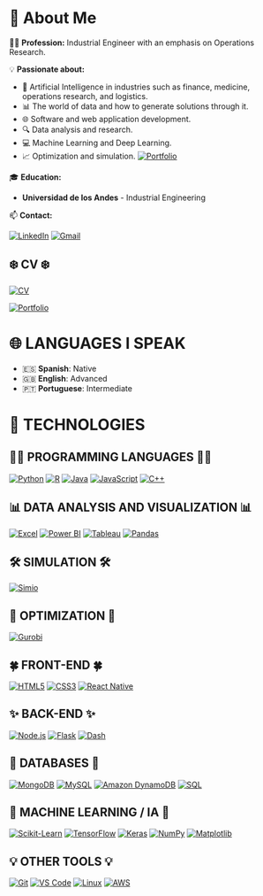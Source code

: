 # 👤 **About Me**

👨‍💼 **Profession:** Industrial Engineer with an emphasis on Operations Research.

💡 **Passionate about:**
- 🤖 Artificial Intelligence in industries such as finance, medicine, operations research, and logistics.
- 📊 The world of data and how to generate solutions through it.
- 🌐 Software and web application development.
- 🔍 Data analysis and research.
- 💻 Machine Learning and Deep Learning.
- 📈 Optimization and simulation.
[![Portfolio](https://img.shields.io/badge/-Portfolio-E4405F?style=for-the-badge&logo=firefox&logoColor=white)](enlace-a-tu-portafolio)

🎓 **Education:**
- **Universidad de los Andes** - Industrial Engineering

📫 **Contact:**

[![LinkedIn](https://img.shields.io/badge/-LinkedIn-0A66C2?style=for-the-badge&logo=linkedin&logoColor=white)](https://www.linkedin.com/in/juan-pablo-cancelado-caro/)
[![Gmail](https://img.shields.io/badge/-Gmail-EA4335?style=for-the-badge&logo=gmail&logoColor=white)](mailto:jpcanceladocaro@gmail.com)

## ❄️ CV ❄️

[![CV](https://img.shields.io/badge/-CV-0A66C2?style=for-the-badge&logo=adobeacrobatreader&logoColor=white)](https://github.com/Juanxtron/Juanxtron/blob/main/CV%20Juan%20Pablo%20Cancelado%20Caro.pdf)

[![Portfolio](https://img.shields.io/badge/-Portfolio-E4405F?style=for-the-badge&logo=firefox&logoColor=white)](enlace-a-tu-portafolio)

# 🌐 LANGUAGES I SPEAK

- 🇪🇸 **Spanish**: Native
- 🇬🇧 **English**: Advanced
- 🇵🇹 **Portuguese**: Intermediate



# 🔧 **TECHNOLOGIES**

## 🧑‍💻 PROGRAMMING LANGUAGES 🧑‍💻

[![Python](https://img.shields.io/badge/-Python-3776AB?style=flat&logo=python&logoColor=white)](https://www.python.org/)
[![R](https://img.shields.io/badge/-R-276DC3?style=flat&logo=r&logoColor=white)](https://www.r-project.org/)
[![Java](https://img.shields.io/badge/-Java-007396?style=flat&logo=java&logoColor=white)](https://www.java.com/)
[![JavaScript](https://img.shields.io/badge/-JavaScript-F7DF1E?style=flat&logo=javascript&logoColor=black)](https://www.javascript.com/)
[![C++](https://img.shields.io/badge/-C++-00599C?style=flat&logo=c%2B%2B&logoColor=white)](https://isocpp.org/)

## 📊 DATA ANALYSIS AND VISUALIZATION 📊

[![Excel](https://img.shields.io/badge/-Excel-217346?style=flat&logo=microsoft-excel&logoColor=white)](https://www.microsoft.com/en-us/microsoft-365/excel)
[![Power BI](https://img.shields.io/badge/-Power%20BI-F2C811?style=flat&logo=power-bi&logoColor=black)](https://powerbi.microsoft.com/)
[![Tableau](https://img.shields.io/badge/-Tableau-E97627?style=flat&logo=tableau&logoColor=white)](https://www.tableau.com/)
[![Pandas](https://img.shields.io/badge/-Pandas-150458?style=flat&logo=pandas&logoColor=white)](https://pandas.pydata.org/)

## 🛠️ SIMULATION 🛠️

[![Simio](https://img.shields.io/badge/-Simio-007396?style=flat&logo=simio&logoColor=white)](https://www.simio.com/)

## 🚀 OPTIMIZATION 🚀

[![Gurobi](https://img.shields.io/badge/-Gurobi-2496ED?style=flat&logo=gurobi&logoColor=white)](https://www.gurobi.com/)

## 🍀 FRONT-END 🍀

[![HTML5](https://img.shields.io/badge/-HTML5-E34F26?style=flat&logo=html5&logoColor=white)](https://developer.mozilla.org/en-US/docs/Web/HTML)
[![CSS3](https://img.shields.io/badge/-CSS3-1572B6?style=flat&logo=css3&logoColor=white)](https://developer.mozilla.org/en-US/docs/Web/CSS)
[![React Native](https://img.shields.io/badge/-React%20Native-61DAFB?style=flat&logo=react&logoColor=black)](https://reactnative.dev/)

## ✨ BACK-END ✨

[![Node.js](https://img.shields.io/badge/-Node.js-339933?style=flat&logo=nodedotjs&logoColor=white)](https://nodejs.org/)
[![Flask](https://img.shields.io/badge/-Flask-000000?style=flat&logo=flask&logoColor=white)](https://flask.palletsprojects.com/)
[![Dash](https://img.shields.io/badge/-Dash-000000?style=flat&logo=plotly&logoColor=white)](https://dash.plotly.com/)

## 📍 DATABASES 📍

[![MongoDB](https://img.shields.io/badge/-MongoDB-47A248?style=flat&logo=mongodb&logoColor=white)](https://www.mongodb.com/)
[![MySQL](https://img.shields.io/badge/-MySQL-4479A1?style=flat&logo=mysql&logoColor=white)](https://www.mysql.com/)
[![Amazon DynamoDB](https://img.shields.io/badge/-Amazon%20DynamoDB-4053D6?style=flat&logo=amazon-dynamodb&logoColor=white)](https://aws.amazon.com/dynamodb/)
[![SQL](https://img.shields.io/badge/-SQL-CC2927?style=flat&logo=microsoft-sql-server&logoColor=white)](https://www.microsoft.com/en-us/sql-server)

## 🤖 MACHINE LEARNING / IA 🤖

[![Scikit-Learn](https://img.shields.io/badge/-Scikit--Learn-F7931E?style=flat&logo=scikit-learn&logoColor=white)](https://scikit-learn.org/)
[![TensorFlow](https://img.shields.io/badge/-TensorFlow-FF6F00?style=flat&logo=tensorflow&logoColor=white)](https://www.tensorflow.org/)
[![Keras](https://img.shields.io/badge/-Keras-D00000?style=flat&logo=keras&logoColor=white)](https://keras.io/)
[![NumPy](https://img.shields.io/badge/-NumPy-013243?style=flat&logo=numpy&logoColor=white)](https://numpy.org/)
[![Matplotlib](https://img.shields.io/badge/-Matplotlib-3776AB?style=flat&logo=python&logoColor=white)](https://matplotlib.org/)

## 💡 OTHER TOOLS 💡
[![Git](https://img.shields.io/badge/-Git-F05032?style=flat&logo=git&logoColor=white)](https://git-scm.com/)
[![VS Code](https://img.shields.io/badge/-Visual%20Studio%20Code-007ACC?style=flat&logo=visual-studio-code&logoColor=white)](https://code.visualstudio.com/)
[![Linux](https://img.shields.io/badge/-Linux-FCC624?style=flat&logo=linux&logoColor=black)](https://www.linux.org/)
[![AWS](https://img.shields.io/badge/-AWS-232F3E?style=flat&logo=amazon-aws&logoColor=white)](https://aws.amazon.com/)

